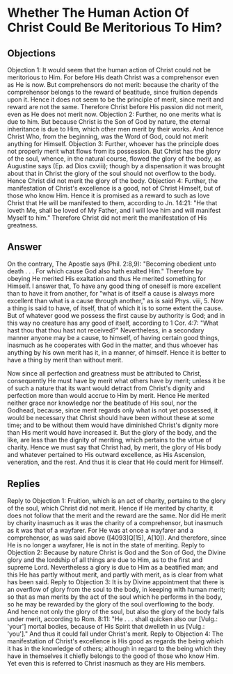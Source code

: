 # Whether The Human Action Of Christ Could Be Meritorious To Him?
## Objections
Objection 1: It would seem that the human action of Christ could not be meritorious to Him. For before His death Christ was a comprehensor even as He is now. But comprehensors do not merit: because the charity of the comprehensor belongs to the reward of beatitude, since fruition depends upon it. Hence it does not seem to be the principle of merit, since merit and reward are not the same. Therefore Christ before His passion did not merit, even as He does not merit now.
Objection 2: Further, no one merits what is due to him. But because Christ is the Son of God by nature, the eternal inheritance is due to Him, which other men merit by their works. And hence Christ Who, from the beginning, was the Word of God, could not merit anything for Himself.
Objection 3: Further, whoever has the principle does not properly merit what flows from its possession. But Christ has the glory of the soul, whence, in the natural course, flowed the glory of the body, as Augustine says (Ep. ad Dios cxviii); though by a dispensation it was brought about that in Christ the glory of the soul should not overflow to the body. Hence Christ did not merit the glory of the body.
Objection 4: Further, the manifestation of Christ's excellence is a good, not of Christ Himself, but of those who know Him. Hence it is promised as a reward to such as love Christ that He will be manifested to them, according to Jn. 14:21: "He that loveth Me, shall be loved of My Father, and I will love him and will manifest Myself to him." Therefore Christ did not merit the manifestation of His greatness.
## Answer
On the contrary, The Apostle says (Phil. 2:8,9): "Becoming obedient unto death . . . For which cause God also hath exalted Him." Therefore by obeying He merited His exaltation and thus He merited something for Himself.
I answer that, To have any good thing of oneself is more excellent than to have it from another, for "what is of itself a cause is always more excellent than what is a cause through another," as is said Phys. viii, 5. Now a thing is said to have, of itself, that of which it is to some extent the cause. But of whatever good we possess the first cause by authority is God; and in this way no creature has any good of itself, according to 1 Cor. 4:7: "What hast thou that thou hast not received?" Nevertheless, in a secondary manner anyone may be a cause, to himself, of having certain good things, inasmuch as he cooperates with God in the matter, and thus whoever has anything by his own merit has it, in a manner, of himself. Hence it is better to have a thing by merit than without merit.

Now since all perfection and greatness must be attributed to Christ, consequently He must have by merit what others have by merit; unless it be of such a nature that its want would detract from Christ's dignity and perfection more than would accrue to Him by merit. Hence He merited neither grace nor knowledge nor the beatitude of His soul, nor the Godhead, because, since merit regards only what is not yet possessed, it would be necessary that Christ should have been without these at some time; and to be without them would have diminished Christ's dignity more than His merit would have increased it. But the glory of the body, and the like, are less than the dignity of meriting, which pertains to the virtue of charity. Hence we must say that Christ had, by merit, the glory of His body and whatever pertained to His outward excellence, as His Ascension, veneration, and the rest. And thus it is clear that He could merit for Himself.
## Replies
Reply to Objection 1: Fruition, which is an act of charity, pertains to the glory of the soul, which Christ did not merit. Hence if He merited by charity, it does not follow that the merit and the reward are the same. Nor did He merit by charity inasmuch as it was the charity of a comprehensor, but inasmuch as it was that of a wayfarer. For He was at once a wayfarer and a comprehensor, as was said above ([4093]Q[15], A[10]). And therefore, since He is no longer a wayfarer, He is not in the state of meriting.
Reply to Objection 2: Because by nature Christ is God and the Son of God, the Divine glory and the lordship of all things are due to Him, as to the first and supreme Lord. Nevertheless a glory is due to Him as a beatified man; and this He has partly without merit, and partly with merit, as is clear from what has been said.
Reply to Objection 3: It is by Divine appointment that there is an overflow of glory from the soul to the body, in keeping with human merit; so that as man merits by the act of the soul which he performs in the body, so he may be rewarded by the glory of the soul overflowing to the body. And hence not only the glory of the soul, but also the glory of the body falls under merit, according to Rom. 8:11: "He . . . shall quicken also our [Vulg.: 'your'] mortal bodies, because of His Spirit that dwelleth in us [Vulg.: 'you']." And thus it could fall under Christ's merit.
Reply to Objection 4: The manifestation of Christ's excellence is His good as regards the being which it has in the knowledge of others; although in regard to the being which they have in themselves it chiefly belongs to the good of those who know Him. Yet even this is referred to Christ inasmuch as they are His members.
